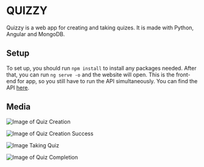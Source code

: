# QUIZZY

Quizzy is a web app for creating and taking quizes. It is made with Python, Angular and MongoDB. 

## Setup
To set up, you should run `npm install` to install any packages needed. After that, you can run `ng serve -o` and the website will open. This is the front-end for app, so you still have to run the API simultaneously. You can find the API [here](https://github.com/vbruzzi/quizzy-api).

## Media

![Image of Quiz Creation](https://i.imgur.com/YhhuaF8.png)

![Image of Quiz Creation Success](https://i.imgur.com/FfHLKxW.png)

![Image Taking Quiz](https://i.imgur.com/OuDOZHW.png)

![Image of Quiz Completion](https://i.imgur.com/b5sV9VX.png)
